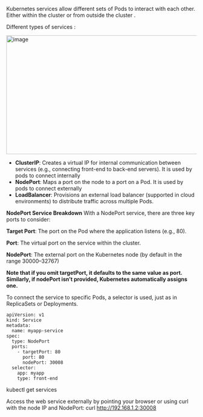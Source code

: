 Kubernetes services allow different sets of Pods to interact with each other. Either within the cluster or from outside the cluster .

Different types of services :

<img width="660" height="314" alt="image" src="https://github.com/user-attachments/assets/43b54178-5c78-4b1f-8663-a1bb7390bdba" />


* **ClusterIP**: Creates a virtual IP for internal communication between services (e.g., connecting front-end to back-end servers). It is used by pods to connect internally
* **NodePort**: Maps a port on the node to a port on a Pod. It is used by pods to connect externally
* **LoadBalancer**: Provisions an external load balancer (supported in cloud environments) to distribute traffic across multiple Pods.

**NodePort Service Breakdown**
With a NodePort service, there are three key ports to consider:

**Target Port**: The port on the Pod where the application listens (e.g., 80).

**Port**: The virtual port on the service within the cluster.

**NodePort**: The external port on the Kubernetes node (by default in the range 30000–32767)

**Note that if you omit targetPort, it defaults to the same value as port. Similarly, if nodePort isn’t provided, Kubernetes automatically assigns one.**

To connect the service to specific Pods, a selector is used, just as in ReplicaSets or Deployments.
```
apiVersion: v1
kind: Service
metadata:
  name: myapp-service
spec:
  type: NodePort
  ports:
    - targetPort: 80
      port: 80
      nodePort: 30008
  selector:
    app: myapp
    type: front-end
```

kubectl get services

Access the web service externally by pointing your browser or using curl with the node IP and NodePort:
curl http://192.168.1.2:30008

